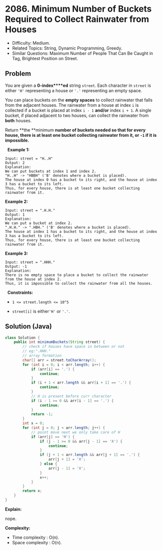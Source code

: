 # 2086. Minimum Number of Buckets Required to Collect Rainwater from Houses

- Difficulty: Medium.
- Related Topics: String, Dynamic Programming, Greedy.
- Similar Questions: Maximum Number of People That Can Be Caught in Tag, Brightest Position on Street.

## Problem

You are given a **0-index****ed** string ```street```. Each character in ```street``` is either ```'H'``` representing a house or ```'.'``` representing an empty space.

You can place buckets on the **empty spaces** to collect rainwater that falls from the adjacent houses. The rainwater from a house at index ```i``` is collected if a bucket is placed at index ```i - 1``` **and/or** index ```i + 1```. A single bucket, if placed adjacent to two houses, can collect the rainwater from **both** houses.

Return **the **minimum **number of buckets needed so that for **every** house, there is **at least** one bucket collecting rainwater from it, or **```-1```** if it is impossible.**

 
**Example 1:**

```
Input: street = "H..H"
Output: 2
Explanation:
We can put buckets at index 1 and index 2.
"H..H" -> "HBBH" ('B' denotes where a bucket is placed).
The house at index 0 has a bucket to its right, and the house at index 3 has a bucket to its left.
Thus, for every house, there is at least one bucket collecting rainwater from it.
```

**Example 2:**

```
Input: street = ".H.H."
Output: 1
Explanation:
We can put a bucket at index 2.
".H.H." -> ".HBH." ('B' denotes where a bucket is placed).
The house at index 1 has a bucket to its right, and the house at index 3 has a bucket to its left.
Thus, for every house, there is at least one bucket collecting rainwater from it.
```

**Example 3:**

```
Input: street = ".HHH."
Output: -1
Explanation:
There is no empty space to place a bucket to collect the rainwater from the house at index 2.
Thus, it is impossible to collect the rainwater from all the houses.
```

 
**Constraints:**


	
- ```1 <= street.length <= 10^5```
	
- ```street[i]``` is either```'H'``` or ```'.'```.



## Solution (Java)

```java
class Solution {
    public int minimumBuckets(String street) {
        // check if houses have space in between or not
        // eg:".HHH."
        // array formation
        char[] arr = street.toCharArray();
        for (int i = 0; i < arr.length; i++) {
            if (arr[i] == '.') {
                continue;
            }
            if (i + 1 < arr.length && arr[i + 1] == '.') {
                continue;
            }
            // H is present before curr character
            if (i - 1 >= 0 && arr[i - 1] == '.') {
                continue;
            }
            return -1;
        }
        int x = 0;
        for (int j = 0; j < arr.length; j++) {
            // point move next we only take care of H
            if (arr[j] == 'H') {
                if (j - 1 >= 0 && arr[j - 1] == 'X') {
                    continue;
                }
                if (j + 1 < arr.length && arr[j + 1] == '.') {
                    arr[j + 1] = 'X';
                } else {
                    arr[j - 1] = 'X';
                }
                x++;
            }
        }
        return x;
    }
}
```

**Explain:**

nope.

**Complexity:**

* Time complexity : O(n).
* Space complexity : O(n).
